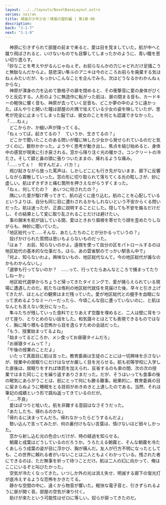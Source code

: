 ```yaml
---
layout: ../../layouts/NovelBaseLayout.astro
series: seiran
title: 晴嵐の少年少女！晴嵐の盟約編 | 第1章-08
description: 
back: "1-1-7"
next: "1-1-9"
---
```


　神原に引きずられて部屋の前まで来ると、愛は目を覚ましていた。航が中へと蹴り飛ばされると、いけないものでも目撃してしまったかのように、青い瞳を思い切り逸らす。
<br>
「妙なことを考えやがるんじゃねぇぞ。お前らなんかの力じゃどれだけ足掻こうと無駄なんだからよ。慈悲深い隼斗のアニキは今のところお前らを廃棄する気はねぇみたいだが、もっかいこんなことを企んでみろ。次はどうなるかわかんねぇからな」
<br>
　神原が渾身の力を込めて鉄格子の扉を閉めると、その衝撃音に愛の身体がびくりと反応する。人形のように無造作に転がった航は、扉の閉まる音も、カードキーの軽快に響く音も、神原が去っていく足音も、どこか夢の中のように遠かった。ぼんやりと開いた瞳は部屋の片隅で怯えている少女の姿を映していたが、思考が完全に止まってしまった脳では、彼女のことを何とも認識できなかった。
<br>
「……ねぇ」
<br>
　どこからか、か細い声が降ってくる。
<br>
「ねぇってば。起きてるの？　ていうか、生きてるの？」
<br>
　どこかで聞いたことのある問いが瞳に映した少女から発せられているのだと気づくのに、数秒かかった。ようやく思考が動き出し、焦点を結び始めると、身体中の感覚が現実に引き戻される。窓から降り注ぐ光の暖かさ。コンクリートの冷たさ。そして額と鼻の頭に張りついたままの、痺れるような痛み。
<br>
「……ってぇ！　何すんだよ、バカ！」
<br>
　飛び起きながら放った罵声は、しかしどこにも行き先がないまま、廊下に反響しながら霧散していった。窓の形に切り取られて落ちてくる光の眩しさが、妙に虚しい。航はずきずきと痛む箇所を押さえながらうずくまった。
<br>
「ねぇ、何してたの？　あいつに何されたの？」
<br>
　隅にいた愛が駆け寄ってきて、航の近くに座り込む。航のことを心配しているというよりは、自分も同じ目に遭わされるかもしれないという不安からくる問いだった。航は迷ったが、正直に説明することにした。隠しても不安を煽るだけだし、その結果として変に取り乱されることだけは避けたい。
<br>
　事の顛末を航が話している間、愛はときおり眉根を寄せたり顔を歪めたりしながらも、神妙に聞いていた。
<br>
「地区総代って……そんな、あたしたちのことが分かるっていうの？」
<br>
　投げかけられた質問は思いもよらないものだった。
<br>
「はぁ？　お前、知らないのかよ。遠視を使って自分の区をパトロールするのは地区総代の基本的な仕事だろ。ほら、あの雲雀駅のでっかい駅舎ん中で」
<br>
「何よ、知らないわよ。興味ないもの、地区総代なんて。今の地区総代が誰なのかもわかんないし」
<br>
「選挙も行ってないのか？　……って、行ってたらあんなところで捕まってたりしねーか」
<br>
　地区総代選挙からちょうど帰ってきたタイミングで、愛が捕らえられている現場に遭遇したのだ。航たちは侑利の地区総代就任を見届けた後、早々と引き上げてきたが、ほとんどの観衆はまだ残っていた。愛が地区総代との握手を血眼になって求めるようなミーハーだったら、今頃こんな目に遭っていないのに、と航はなんとも言えない気分になった。
<br>
　隼斗たちが残していった食料でとりあえず空腹を埋めると、二人は壁に背をつけて座り、とりとめのない話をした。和気藹々とはとても表現できるものではなく、胸に降り積もる恐怖から目を逸らすための会話だった。
<br>
「もう、授業始まってるよね」
<br>
「始まってるどころか、メシ食ってお昼寝タイムだろ」
<br>
「お昼寝タイムって？」
<br>
「午後の授業のことだよ」
<br>
　いたって真面目に航は言った。教育委員は生徒のことには一切興味を示さないが、授業中の居眠りにだけはなぜか厳しく目を光らせる。航も初等学校に入学した直後は、居眠りをすれば体罰を加えられ、反省するのも束の間、次の次の授業ではまた同じことを繰り返すありさまだった。だが、そうはいっても食事の後の眠気にあらがうことは、航にとって何にも勝る難事。結果的に、教育委員の目に留まらぬように睡眠をとる技術がめきめきと上達したのである。当然、それは筆記の成績という形で跳ね返ってきているのだが。
<br>
「……不良」
<br>
　愛はぽつりと呟いた。航を非難する意図はなさそうだった。
<br>
「あたしたち、帰れるのかな」
<br>
「帰れるに決まってんだろ。帰れなかったらどうするんだよ」
<br>
　勢い込んで言ってみたが、何の裏付けもない言葉は、情けないほど弱々しかった。
<br>
　窓から射し込む光の色合いだけが、時の経過を知らせる。
<br>
　朝霧と成葉はどうしているのだろうか。うろたえる朝霧と、そんな朝霧を冷たくあしらう成葉の姿が目に浮かび、胸が痛んだ。友人が行方不明になったとしても、この世界に頼れる者がいないことは二人ともよくわかっている。残された者にできるのは、ただ無事を祈って待つことだけ。航は二人の幻に向かって、俺はここにいるぞと叫びたかった。
<br>
　空気が冷たくなってきた。いつしか外の光は消え失せ、明滅する廊下の蛍光灯が底冷えするような恐怖をかきたてる。
<br>
　静かな空間の中に、遠くから物音が響いた。軽快な電子音と、引きずられるように扉が開く音。部屋の空気が凍り付く。
<br>
　助けが来たという可能性はゼロに等しい。奴らが戻ってきたのだ。